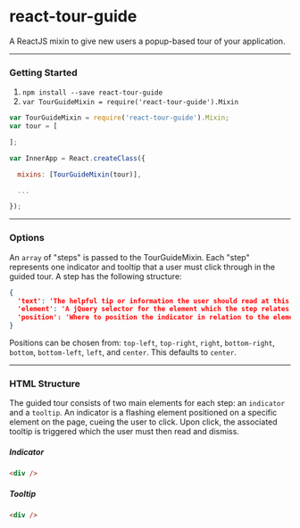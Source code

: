 react-tour-guide
=================

A ReactJS mixin to give new users a popup-based tour of your application.

---

### Getting Started

1. `npm install --save react-tour-guide`
2. `var TourGuideMixin = require('react-tour-guide').Mixin`

```javascript
var TourGuideMixin = require('react-tour-guide').Mixin;
var tour = [

];

var InnerApp = React.createClass({

  mixins: [TourGuideMixin(tour)],

  ...

});
```

---

### Options

An `array` of "steps" is passed to the TourGuideMixin. Each "step" represents one indicator and tooltip that a user must click through in the guided tour. A step has the following structure:

```json
{
  'text': 'The helpful tip or information the user should read at this step.',
  'element': 'A jQuery selector for the element which the step relates to.'
  'position': 'Where to position the indicator in relation to the element.'
}
```

Positions can be chosen from: `top-left`, `top-right`, `right`, `bottom-right`, `bottom`, `bottom-left`, `left`, and `center`. This defaults to `center`.

---

### HTML Structure

The guided tour consists of two main elements for each step: an `indicator` and a `tooltip`. An indicator is a flashing element positioned on a specific element on the page, cueing the user to click. Upon click, the associated tooltip is triggered which the user must then read and dismiss.

##### Indicator

```html
<div />
```

##### Tooltip

```html
<div />
```